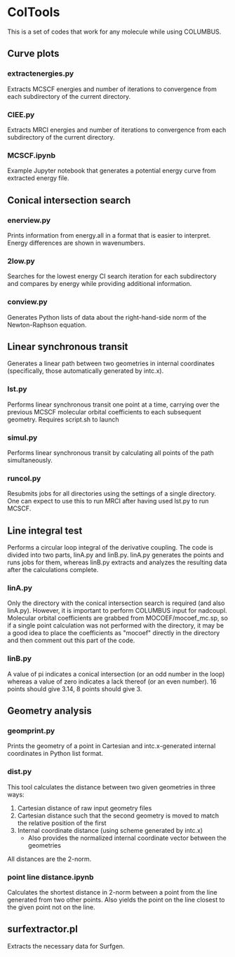 # ColTools
This is a set of codes that work for any molecule while using COLUMBUS.

## Curve plots

### extractenergies.py
Extracts MCSCF energies and number of iterations to convergence from each subdirectory of the current directory.

### CIEE.py
Extracts MRCI energies and number of iterations to convergence from each subdirectory of the current directory.

### MCSCF.ipynb
Example Jupyter notebook that generates a potential energy curve from extracted energy file.

## Conical intersection search

### enerview.py
Prints information from energy.all in a format that is easier to interpret. Energy differences are shown in wavenumbers.

### 2low.py
Searches for the lowest energy CI search iteration for each subdirectory and compares by energy while providing additional information.

### conview.py
Generates Python lists of data about the right-hand-side norm of the Newton-Raphson equation.

## Linear synchronous transit
Generates a linear path between two geometries in internal coordinates (specifically, those automatically generated by intc.x).

### lst.py
Performs linear synchronous transit one point at a time, carrying over the previous MCSCF molecular orbital coefficients to each subsequent geometry.
Requires script.sh to launch

### simul.py
Performs linear synchronous transit by calculating all points of the path simultaneously.

### runcol.py
Resubmits jobs for all directories using the settings of a single directory. One can expect to use this to run MRCI after having used lst.py to run MCSCF.

## Line integral test
Performs a circular loop integral of the derivative coupling.
The code is divided into two parts, linA.py and linB.py.
linA.py generates the points and runs jobs for them, whereas linB.py extracts and analyzes the resulting data after the calculations complete.

### linA.py
Only the directory with the conical intersection search is required (and also linA.py). However, it is important to perform COLUMBUS input for nadcoupl.
Molecular orbital coefficients are grabbed from MOCOEF/mocoef_mc.sp, so if a single point calculation was not performed with the directory, it may be a good idea to place the coefficients as "mocoef" directly in the directory and then comment out this part of the code.

### linB.py
A value of pi indicates a conical intersection (or an odd number in the loop) whereas a value of zero indicates a lack thereof (or an even number).
16 points should give 3.14, 8 points should give 3.

## Geometry analysis

### geomprint.py
Prints the geometry of a point in Cartesian and intc.x-generated internal coordinates in Python list format.

### dist.py
This tool calculates the distance between two given geometries in three ways:
1. Cartesian distance of raw input geometry files
2. Cartesian distance such that the second geometry is moved to match the relative position of the first
3. Internal coordinate distance (using scheme generated by intc.x)
   - Also provides the normalized internal coordinate vector between the geometries

All distances are the 2-norm.

### point line distance.ipynb
Calculates the shortest distance in 2-norm between a point from the line generated from two other points.
Also yields the point on the line closest to the given point not on the line.

## surfextractor.pl
Extracts the necessary data for Surfgen.
